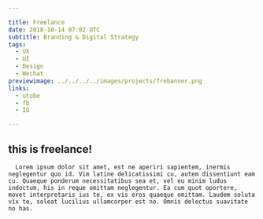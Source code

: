```yaml
---

title: Freelance
date: 2018-10-14 07:02 UTC
subtitle: Branding & Digital Strategy
tags:
  - UX
  - UI
  - Design
  - Wechat
previewimage: ../../../../images/projects/frebanner.png
links:
  - utube
  - fb
  - IG

---
```



<div class="project-container">
    <h2 style="text-align: left;">this is freelance!</h2>
    <div class="project-text">

      Lorem ipsum dolor sit amet, est ne aperiri sapientem, inermis neglegentur quo id. Vim latine delicatissimi cu, autem dissentiunt eam cu. Quaeque ponderum necessitatibus sea et, vel eu minim ludus indoctum, his in reque omittam neglegentur. Ea cum quot oportere, movet interpretaris ius te, ex vis eros quaeque omittam. Laudem soluta vix te, soleat lucilius ullamcorper est no. Omnis delectus suavitate no has.

  </div>
  </div>
